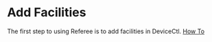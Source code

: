 # Add Facilities

The first step to using Referee is to add facilities in DeviceCtl. [How To](...DeviceCtl/Add-Facility.md)  
